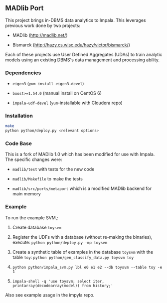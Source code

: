 ## MADlib Port

This project brings in-DBMS data analytics to Impala. This leverages previous
work done by two projects:

* MADlib (http://madlib.net/)

* Bismarck (http://hazy.cs.wisc.edu/hazy/victor/bismarck/)

Each of these projects use User Defined Aggregates (UDAs) to train analytic
models using an existing DBMS's data management and processing ability. 


### Dependencies

* `eigen3` (`yum install eigen3-devel`)

* `boost>=1.54.0` (manual install on CentOS 6)

* `impala-udf-devel` (`yum`-installable with Cloudera repo)


### Installation

```bash
make
python python/deploy.py <relevant options>
```

### Code Base

This is a fork of MADlib 1.0 which has been modified for use with Impala.
The specific changes were:

* `madlib/test` with tests for the new code

* `madlib/Makefile` to make the tests

* `madlib/src/ports/metaport` which is a modified MADlib backend for main memory


### Example

To run the example SVM,:

1. Create database `toysvm`

2. Register the UDFs with a database (without re-making the binaries), execute: `python python/deploy.py -mp toysvm`

3. Create a synthetic table of examples in the database `toysvm` with the table `toy`: `python python/gen_classify_data.py toysvm toy`

4. `python python/impala_svm.py lbl e0 e1 e2 --db toysvm --table toy -e 1`

5. `impala-shell -q 'use toysvm; select iter, printarray(decodearray(model)) from history;'`

Also see example usage in the impyla repo.

